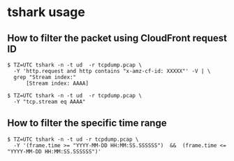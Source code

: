 # tshark usage

## How to filter the packet using CloudFront request ID
```console
$ TZ=UTC tshark -n -t ud  -r tcpdump.pcap \
  -Y 'http.request and http contains "x-amz-cf-id: XXXXX"' -V | \
  grep "Stream index:"
      [Stream index: AAAA]
      
$ TZ=UTC tshark -n -t ud  -r tcpdump.pcap \
  -Y "tcp.stream eq AAAA"
```

## How to filter the specific time range
```console
$ TZ=UTC tshark -n -t ud -r tcpdump.pcap \
  -Y '(frame.time >= "YYYY-MM-DD HH:MM:SS.SSSSSS")  &&  (frame.time <= "YYYY-MM-DD HH:MM:SS.SSSSSS")'
```
